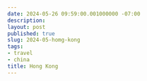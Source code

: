```yaml
---
date: 2024-05-26 09:59:00.001000000 -07:00
description:
layout: post
published: true
slug: 2024-05-homg-kong
tags:
- travel
- china
title: Hong Kong
---
```


